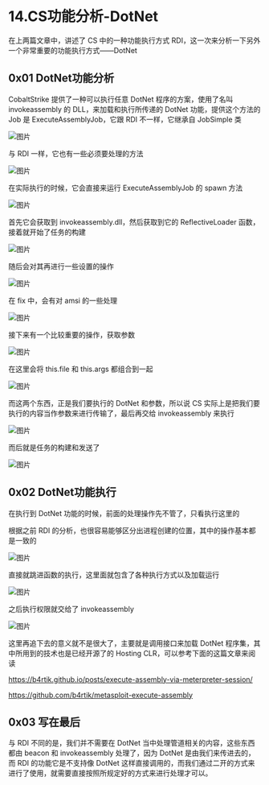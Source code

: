 # 14.CS功能分析-DotNet

在上两篇文章中，讲述了 CS 中的一种功能执行方式 RDI，这一次来分析一下另外一个非常重要的功能执行方式——DotNet

## 0x01 DotNet功能分析

CobaltStrike 提供了一种可以执行任意 DotNet 程序的方案，使用了名叫 invokeassembly 的 DLL，来加载和执行所传递的 DotNet 功能，提供这个方法的 Job 是 ExecuteAssemblyJob，它跟 RDI 不一样，它继承自 JobSimple 类

![图片](https://img-blog.csdnimg.cn/img\_convert/a2df63576bb09225d93fbc694c337390.png)

与 RDI 一样，它也有一些必须要处理的方法

![图片](https://img-blog.csdnimg.cn/img\_convert/9058a37aa42d8e29dce0538cde34489b.png)

在实际执行的时候，它会直接来运行 ExecuteAssemblyJob 的 spawn 方法

![图片](https://img-blog.csdnimg.cn/img\_convert/e21a4523461cd2151eecc99e9557be29.png)

首先它会获取到 invokeassembly.dll，然后获取到它的 ReflectiveLoader 函数，接着就开始了任务的构建

![图片](https://img-blog.csdnimg.cn/img\_convert/7444dfe1038c602f97f80d10d2ef41ab.png)

随后会对其再进行一些设置的操作

![图片](https://img-blog.csdnimg.cn/img\_convert/00cd0a4c9ac5fbc31f4121278ec727e9.png)

在 fix 中，会有对 amsi 的一些处理

![图片](https://img-blog.csdnimg.cn/img\_convert/54a29aa83a45714c1f1ff99f71aeb209.png)

接下来有一个比较重要的操作，获取参数

![图片](https://img-blog.csdnimg.cn/img\_convert/9cc82df9f55461684e7bcba21273a663.png)

在这里会将 this.file 和 this.args 都组合到一起

![图片](https://img-blog.csdnimg.cn/img\_convert/70cc6802112ee75cc70c06ca9b125ed3.png)

而这两个东西，正是我们要执行的 DotNet 和参数，所以说 CS 实际上是把我们要执行的内容当作参数来进行传输了，最后再交给 invokeassembly 来执行

![图片](https://img-blog.csdnimg.cn/img\_convert/16dc162ddbebe176e4fd758df8090868.png)

而后就是任务的构建和发送了

![图片](https://img-blog.csdnimg.cn/img\_convert/f3a4f74c7efbcea80107301b6b578a60.png)

## 0x02 DotNet功能执行

在执行到 DotNet 功能的时候，前面的处理操作先不管了，只看执行这里的

根据之前 RDI 的分析，也很容易能够区分出进程创建的位置，其中的操作基本都是一致的

![图片](https://img-blog.csdnimg.cn/img\_convert/6a388217ef4920f104a9cdd7c4d2ff12.png)

直接就跳进函数的执行，这里面就包含了各种执行方式以及加载运行

![图片](https://img-blog.csdnimg.cn/img\_convert/2ed11e8e856f6a397cf3698a1f15b077.png)

之后执行权限就交给了 invokeassembly

![图片](https://img-blog.csdnimg.cn/img\_convert/d3372cad70e2af84588309b21c5d3367.png)

这里再追下去的意义就不是很大了，主要就是调用接口来加载 DotNet 程序集，其中所用到的技术也是已经开源了的 Hosting CLR，可以参考下面的这篇文章来阅读

https://b4rtik.github.io/posts/execute-assembly-via-meterpreter-session/

https://github.com/b4rtik/metasploit-execute-assembly

## 0x03 写在最后

与 RDI 不同的是，我们并不需要在 DotNet 当中处理管道相关的内容，这些东西都由 beacon 和 invokeassembly 处理了，因为 DotNet 是由我们来传进去的，而 RDI 的功能它是不支持像 DotNet 这样直接调用的，而我们通过二开的方式来进行了使用，就需要直接按照所规定好的方式来进行处理才可以。
